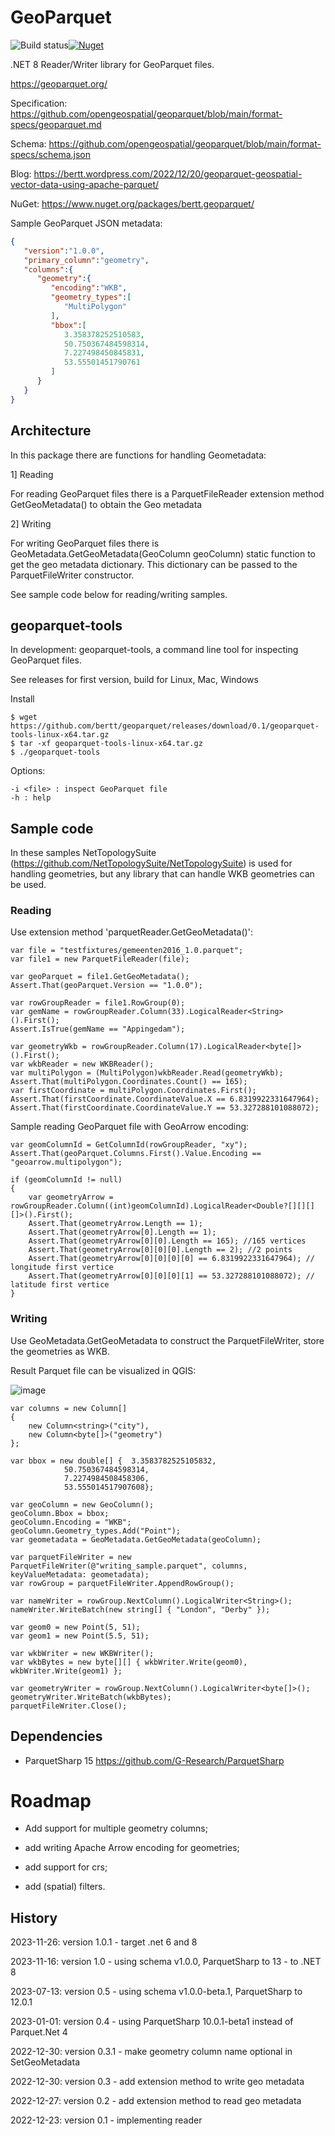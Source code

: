 # GeoParquet

 ![Build status](https://github.com/bertt/geoparquet/actions/workflows/build.yml/badge.svg)[![Nuget](https://img.shields.io/nuget/vpre/bertt.geoparquet)](https://www.nuget.org/packages/bertt.geoparquet)

.NET 8 Reader/Writer library for GeoParquet files.

https://geoparquet.org/

Specification: https://github.com/opengeospatial/geoparquet/blob/main/format-specs/geoparquet.md

Schema: https://github.com/opengeospatial/geoparquet/blob/main/format-specs/schema.json

Blog: https://bertt.wordpress.com/2022/12/20/geoparquet-geospatial-vector-data-using-apache-parquet/

NuGet: https://www.nuget.org/packages/bertt.geoparquet/

Sample GeoParquet JSON metadata:

```json
{
   "version":"1.0.0",
   "primary_column":"geometry",
   "columns":{
      "geometry":{
         "encoding":"WKB",
         "geometry_types":[
            "MultiPolygon"
         ],
         "bbox":[
            3.358378252510583,
            50.750367484598314,
            7.227498450845831,
            53.55501451790761
         ]
      }
   }
}
```

## Architecture

In this package there are functions for handling Geometadata:

1] Reading

For reading GeoParquet files there is a ParquetFileReader extension method GetGeoMetadata() to obtain the Geo metadata

2] Writing 

For writing GeoParquet files there is GeoMetadata.GetGeoMetadata(GeoColumn geoColumn) static function to get the geo metadata dictionary. This 
dictionary can be passed to the ParquetFileWriter constructor.

See sample code below for reading/writing samples.

## geoparquet-tools

In development: geoparquet-tools, a command line tool for inspecting GeoParquet files.

See releases for first version, build for Linux, Mac, Windows

Install

```
$ wget https://github.com/bertt/geoparquet/releases/download/0.1/geoparquet-tools-linux-x64.tar.gz
$ tar -xf geoparquet-tools-linux-x64.tar.gz
$ ./geoparquet-tools
```

Options:

```
-i <file> : inspect GeoParquet file
-h : help
```
## Sample code

In these samples NetTopologySuite (https://github.com/NetTopologySuite/NetTopologySuite) is used for handling geometries, but any library that can handle 
WKB geometries can be used.


### Reading

Use extension method 'parquetReader.GetGeoMetadata()':

```
var file = "testfixtures/gemeenten2016_1.0.parquet";
var file1 = new ParquetFileReader(file);

var geoParquet = file1.GetGeoMetadata();
Assert.That(geoParquet.Version == "1.0.0");

var rowGroupReader = file1.RowGroup(0);
var gemName = rowGroupReader.Column(33).LogicalReader<String>().First();
Assert.IsTrue(gemName == "Appingedam");

var geometryWkb = rowGroupReader.Column(17).LogicalReader<byte[]>().First();
var wkbReader = new WKBReader();
var multiPolygon = (MultiPolygon)wkbReader.Read(geometryWkb);
Assert.That(multiPolygon.Coordinates.Count() == 165);
var firstCoordinate = multiPolygon.Coordinates.First();
Assert.That(firstCoordinate.CoordinateValue.X == 6.8319922331647964);
Assert.That(firstCoordinate.CoordinateValue.Y == 53.327288101088072);
```

Sample reading GeoParquet file with GeoArrow encoding:

```
var geomColumnId = GetColumnId(rowGroupReader, "xy");
Assert.That(geoParquet.Columns.First().Value.Encoding == "geoarrow.multipolygon");

if (geomColumnId != null)
{
    var geometryArrow = rowGroupReader.Column((int)geomColumnId).LogicalReader<Double?[][][][]>().First();
    Assert.That(geometryArrow.Length == 1);
    Assert.That(geometryArrow[0].Length == 1);
    Assert.That(geometryArrow[0][0].Length == 165); //165 vertices
    Assert.That(geometryArrow[0][0][0].Length == 2); //2 points
    Assert.That(geometryArrow[0][0][0][0] == 6.8319922331647964); // longitude first vertice
    Assert.That(geometryArrow[0][0][0][1] == 53.327288101088072); // latitude first vertice
}

```

### Writing 

Use GeoMetadata.GetGeoMetadata to construct the ParquetFileWriter, store the geometries as WKB.

Result Parquet file can be visualized in QGIS:

![image](https://user-images.githubusercontent.com/538812/210020220-b89da098-0877-45bd-87f2-8285941bf697.png)

```
var columns = new Column[]
{
    new Column<string>("city"),
    new Column<byte[]>("geometry")
};

var bbox = new double[] {  3.3583782525105832,
            50.750367484598314,
            7.2274984508458306,
            53.555014517907608};

var geoColumn = new GeoColumn();
geoColumn.Bbox = bbox;
geoColumn.Encoding = "WKB";
geoColumn.Geometry_types.Add("Point");
var geometadata = GeoMetadata.GetGeoMetadata(geoColumn);

var parquetFileWriter = new ParquetFileWriter(@"writing_sample.parquet", columns, keyValueMetadata: geometadata);
var rowGroup = parquetFileWriter.AppendRowGroup();

var nameWriter = rowGroup.NextColumn().LogicalWriter<String>();
nameWriter.WriteBatch(new string[] { "London", "Derby" });
        
var geom0 = new Point(5, 51);
var geom1 = new Point(5.5, 51);

var wkbWriter = new WKBWriter();
var wkbBytes = new byte[][] { wkbWriter.Write(geom0), wkbWriter.Write(geom1) };

var geometryWriter = rowGroup.NextColumn().LogicalWriter<byte[]>();
geometryWriter.WriteBatch(wkbBytes);
parquetFileWriter.Close();
  ```

## Dependencies

- ParquetSharp 15 https://github.com/G-Research/ParquetSharp

# Roadmap

- Add support for multiple geometry columns;

- add writing Apache Arrow encoding for geometries;

- add support for crs;

- add (spatial) filters.

## History

2023-11-26: version 1.0.1 - target .net 6 and 8

2023-11-16: version 1.0 - using schema v1.0.0, ParquetSharp to 13 - to .NET 8

2023-07-13: version 0.5 - using schema v1.0.0-beta.1, ParquetSharp to 12.0.1

2023-01-01: version 0.4 - using ParquetSharp 10.0.1-beta1 instead of Parquet.Net 4

2022-12-30: version 0.3.1 - make geometry column name optional in SetGeoMetadata

2022-12-30: version 0.3 - add extension method to write geo metadata

2022-12-27: version 0.2 - add extension method to read geo metadata

2022-12-23: version 0.1 - implementing reader

